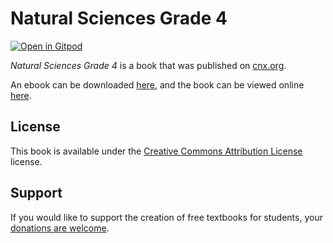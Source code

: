# Natural Sciences Grade 4

[![Open in Gitpod](https://gitpod.io/button/open-in-gitpod.svg)](https://gitpod.io/from-referrer/)

_Natural Sciences Grade 4_ is a book that was published on [cnx.org](https://cnx.org/).

An ebook can be downloaded [here](https://github.com/cnx-user-books/cnxbook-natural-sciences-grade-4/releases/latest), and the book can be viewed online [here](https://github.com/cnx-user-books/cnxbook-natural-sciences-grade-4/releases/latest).

## License
This book is available under the [Creative Commons Attribution License](./LICENSE) license.

## Support
If you would like to support the creation of free textbooks for students, your [donations are welcome](https://riceconnect.rice.edu/donation/support-openstax-banner).

